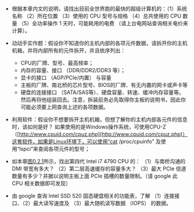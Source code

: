 - 根据本章内文的说明，请找出目前全世界跑的最快的超级计算机的：（1）系统名称 （2）所在位置 （3）使用的 CPU 型号与规格 （4）总共使用的 CPU 数量 （5）全功率操作 1 天时，可能耗用的电费 （请上台电网站查询相关电价来计算）。
    
- 动动手实作题：假设你不知道你的主机内部的各项元件数据，请拆开你的主机机箱，并将内部所有的元件拆开，并且依序列出：
    
    - CPU的厂牌、型号、最高频率；
    - 内存的容量、接口 （DDR/DDR2/DDR3 等）；
    - 显卡的接口 （AGP/PCIe/内置） 与容量
    - 主板的厂牌、南北桥的芯片型号、BIOS的厂牌、有无内置的网卡或声卡等
    - 硬盘的连接接口 （SATA/SAS等）、硬盘容量、转速、缓冲内存容量等。然后再将他组装回去。注意，拆装前务必先取得你主板的说明书，因此你可能必须要上网查询上述的各项数据。
- 利用软件：假设你不想要拆开主机机箱，但想了解你的主机内部各元件的信息时，该如何是好？ 如果使用的是Windows操作系统，可使用CPU-Z（[http://www.cpuid.com/cpuz.php](http://www.cpuid.com/cpuz.php)）这套软件，如果是Linux环境下，可以使用“cat /proc/cpuinfo” 及使用“lspci”来查阅各项元件的型号；
    
- 如本章[图0.2.1](https://wizardforcel.gitbooks.io/vbird-linux-basic-4e/content/8.html#chipset)所示，找出第四代 Intel i7 4790 CPU 的： （1）与南桥沟通的 DMI 带宽有多大？ （2）第二层高速缓存的容量多大？ （3）最大 PCIe 信道数量有多少？并据以说明主板上面 PCIe 插槽的数量限制。（请 google 此 CPU 相关数据即可发现）
    
- 由 google 查询 Intel SSD 520 固态硬盘相关的功能表，了解 （1）连接接口、（2）最大读写速度及 （3）最大随机读写数据 （IOPS） 的数据。
